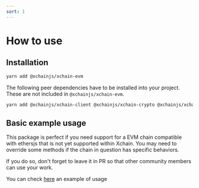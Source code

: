 ```yaml
---
sort: 1
---
```


# How to use

## Installation

```bash
yarn add @xchainjs/xchain-evm
```

The following peer dependencies have to be installed into your project. These are not included in `@xchainjs/xchain-evm`.

```bash
yarn add @xchainjs/xchain-client @xchainjs/xchain-crypto @xchainjs/xchain-util axios ethers
```

## Basic example usage 

This package is perfect if you need support for a EVM chain compatible with ethersjs that is not yet supported within Xchain. You may need to override some methods if the chain in question has specific behaviors. 

If you do so, don't forget to leave it in PR so that other community members can use your work.

You can check [here] an example of usage

[here]: https://github.com/xchainjs/xchainjs-lib/blob/master/packages/xchain-ethereum/src/client.ts

